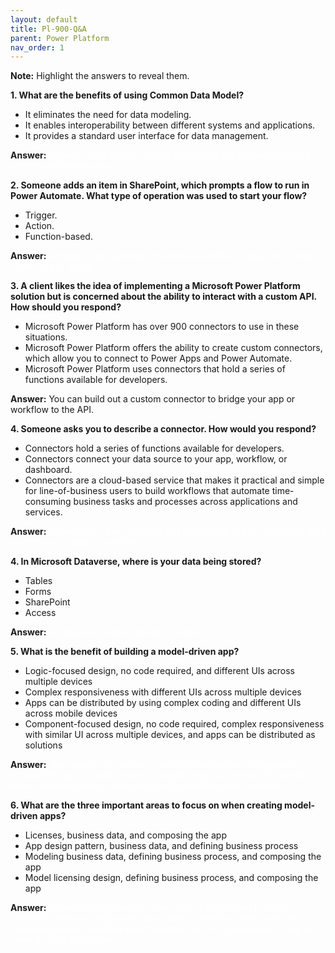 ```yaml
---
layout: default
title: Pl-900-Q&A
parent: Power Platform
nav_order: 1
---
```


**Note:** Highlight the answers to reveal them.

**1. What are the benefits of using Common Data Model?**  
- It eliminates the need for data modeling.  
- It enables interoperability between different systems and applications.  
- It provides a standard user interface for data management.  

**Answer:** <span style="color: white">Common Data Model enables interoperability between different systems and applications.</span>

**2. Someone adds an item in SharePoint, which prompts a flow to run in Power Automate. What type of operation was used to start your flow?**  
- Trigger.  
- Action.  
- Function-based.  

**Answer:** <span style="color: white">A trigger is an operation that tells a workflow to begin or prompts some type of action.</span>

**3. A client likes the idea of implementing a Microsoft Power Platform solution but is concerned about the ability to interact with a custom API. How should you respond?**  
- Microsoft Power Platform has over 900 connectors to use in these situations.  
- Microsoft Power Platform offers the ability to create custom connectors, which allow you to connect to Power Apps and Power Automate.  
- Microsoft Power Platform uses connectors that hold a series of functions available for developers.  

**Answer:** You can build out a custom connector to bridge your app or workflow to the API.</span>

**4. Someone asks you to describe a connector. How would you respond?**  
- Connectors hold a series of functions available for developers.  
- Connectors connect your data source to your app, workflow, or dashboard.  
- Connectors are a cloud-based service that makes it practical and simple for line-of-business users to build workflows that automate time-consuming business tasks and processes across applications and services.  

**Answer:** <span style="color: white">Connectors allow functions and information to pass from your data source to your app or workflow.</span>


**4. In Microsoft Dataverse, where is your data being stored?**

- Tables
- Forms
- SharePoint
- Access

**Answer:** <span style="color: white">In Dataverse, data is stored in tables.</span>

**5. What is the benefit of building a model-driven app?**

- Logic-focused design, no code required, and different UIs across multiple devices
- Complex responsiveness with different UIs across multiple devices
- Apps can be distributed by using complex coding and different UIs across mobile devices
- Component-focused design, no code required, complex responsiveness with similar UI across multiple devices, and apps can be distributed as solutions

**Answer:** <span style="color: white">The benefits of building a model-driven app are component-focused design, no code required, complex responsiveness with similar UI across multiple devices, and apps can be distributed as solutions.</span>

**6. What are the three important areas to focus on when creating model-driven apps?**

- Licenses, business data, and composing the app
- App design pattern, business data, and defining business process
- Modeling business data, defining business process, and composing the app
- Model licensing design, defining business process, and composing the app

**Answer:** <span style="color: white">When creating a model-driven app, it's important to focus on modeling business data to see where data is read from and saved, the business process including who the users are, and composing the app to make it easily accessible.</span>



